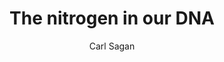 ---
title: The nitrogen in our DNA
dateAdded: 2019-02-26
text: The nitrogen in our DNA, the calcium in our teeth, the iron in our blood, the carbon in our apple pies were made in the interiors of collapsing stars. We are made of starstuff.
author: Carl Sagan
topics:
  - Science
  - Stars
user: phocks
---